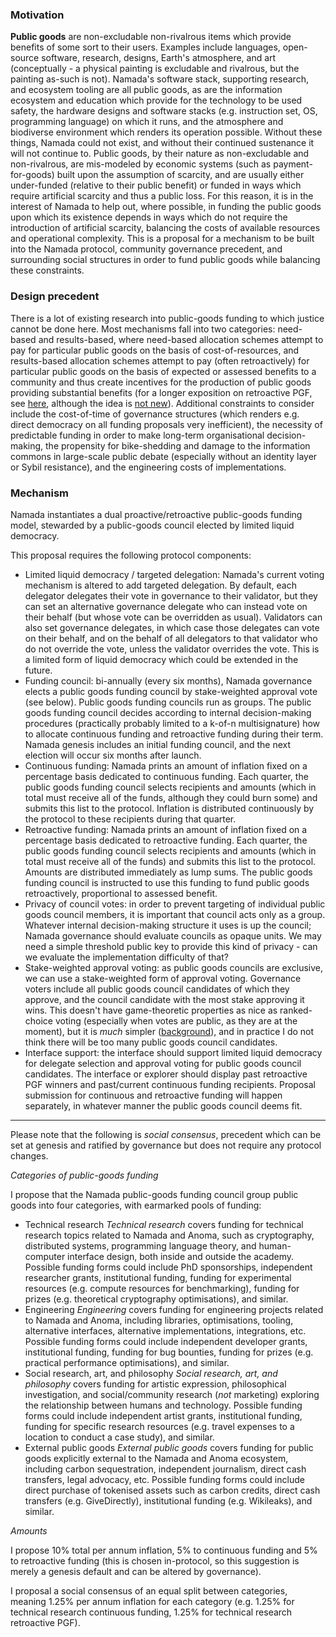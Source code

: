 ### Motivation

**Public goods** are non-excludable non-rivalrous items which provide benefits of some sort to their users. Examples include languages, open-source software, research, designs, Earth's atmosphere, and art (conceptually - a physical painting is excludable and rivalrous, but the painting as-such is not). Namada's software stack, supporting research, and ecosystem tooling are all public goods, as are the information ecosystem and education which provide for the technology to be used safety, the hardware designs and software stacks (e.g. instruction set, OS, programming language) on which it runs, and the atmosphere and biodiverse environment which renders its operation possible. Without these things, Namada could not exist, and without their continued sustenance it will not continue to. Public goods, by their nature as non-excludable and non-rivalrous, are mis-modeled by economic systems (such as payment-for-goods) built upon the assumption of scarcity, and are usually either under-funded (relative to their public benefit) or funded in ways which require artificial scarcity and thus a public loss. For this reason, it is in the interest of Namada to help out, where possible, in funding the public goods upon which its existence depends in ways which do not require the introduction of artificial scarcity, balancing the costs of available resources and operational complexity. This is a proposal for a mechanism to be built into the Namada protocol, community governance precedent, and surrounding social structures in order to fund public goods while balancing these constraints.

### Design precedent

There is a lot of existing research into public-goods funding to which justice cannot be done here. Most mechanisms fall into two categories: need-based and results-based, where need-based allocation schemes attempt to pay for particular public goods on the basis of cost-of-resources, and results-based allocation schemes attempt to pay (often retroactively) for particular public goods on the basis of expected or assessed benefits to a community and thus create incentives for the production of public goods providing substantial benefits (for a longer exposition on retroactive PGF, see [here](https://medium.com/ethereum-optimism/retroactive-public-goods-funding-33c9b7d00f0c), although the idea is [not new](https://astralcodexten.substack.com/p/lewis-carroll-invented-retroactive)). Additional constraints to consider include the cost-of-time of governance structures (which renders e.g. direct democracy on all funding proposals very inefficient), the necessity of predictable funding in order to make long-term organisational decision-making, the propensity for bike-shedding and damage to the information commons in large-scale public debate (especially without an identity layer or Sybil resistance), and the engineering costs of implementations.

### Mechanism

Namada instantiates a dual proactive/retroactive public-goods funding model, stewarded by a public-goods council elected by limited liquid democracy.

This proposal requires the following protocol components:
- Limited liquid democracy / targeted delegation: Namada's current voting mechanism is altered to add targeted delegation. By default, each delegator delegates their vote in governance to their validator, but they can set an alternative governance delegate who can instead vote on their behalf (but whose vote can be overridden as usual). Validators can also set governance delegates, in which case those delegates can vote on their behalf, and on the behalf of all delegators to that validator who do not override the vote, unless the validator overrides the vote. This is a limited form of liquid democracy which could be extended in the future. 
- Funding council: bi-annually (every six months), Namada governance elects a public goods funding council by stake-weighted approval vote (see below). Public goods funding councils run as groups. The public goods funding council decides according to internal decision-making procedures (practically probably limited to a k-of-n multisignature) how to allocate continuous funding and retroactive funding during their term. Namada genesis includes an initial funding council, and the next election will occur six months after launch.
- Continuous funding: Namada prints an amount of inflation fixed on a percentage basis dedicated to continuous funding. Each quarter, the public goods funding council selects recipients and amounts (which in total must receive all of the funds, although they could burn some) and submits this list to the protocol. Inflation is distributed continuously by the protocol to these recipients during that quarter.
- Retroactive funding: Namada prints an amount of inflation fixed on a percentage basis dedicated to retroactive funding. Each quarter, the public goods funding council selects recipients and amounts (which in total must receive all of the funds) and submits this list to the protocol. Amounts are distributed immediately as lump sums. The public goods funding council is instructed to use this funding to fund public goods retroactively, proportional to assessed benefit.
- Privacy of council votes: in order to prevent targeting of individual public goods council members, it is important that council acts only as a group. Whatever internal decision-making structure it uses is up the council; Namada governance should evaluate councils as opaque units. We may need a simple threshold public key to provide this kind of privacy - can we evaluate the implementation difficulty of that?
- Stake-weighted approval voting: as public goods councils are exclusive, we can use a stake-weighted form of approval voting. Governance voters include all public goods council candidates of which they approve, and the council candidate with the most stake approving it wins. This doesn't have game-theoretic properties as nice as ranked-choice voting (especially when votes are public, as they are at the moment), but it is _much_ simpler ([background](https://en.wikipedia.org/wiki/Condorcet_method)), and in practice I do not think there will be too many public goods council candidates.
- Interface support: the interface should support limited liquid democracy for delegate selection and approval voting for public goods council candidates. The interface or explorer should display past retroactive PGF winners and past/current continuous funding recipients. Proposal submission for continuous and retroactive funding will happen separately, in whatever manner the public goods council deems fit.

---

Please note that the following is _social consensus_, precedent which can be set at genesis and ratified by governance but does not require any protocol changes.

_Categories of public-goods funding_

I propose that the Namada public-goods funding council group public goods into four categories, with earmarked pools of funding:

- Technical research
  _Technical research_ covers funding for technical research topics related to Namada and Anoma, such as cryptography, distributed systems, programming language theory, and human-computer interface design, both inside and outside the academy. Possible funding forms could include PhD sponsorships, independent researcher grants, institutional funding, funding for experimental resources (e.g. compute resources for benchmarking), funding for prizes (e.g. theoretical cryptography optimisations), and similar.
- Engineering
  _Engineering_ covers funding for engineering projects related to Namada and Anoma, including libraries, optimisations, tooling, alternative interfaces, alternative implementations, integrations, etc. Possible funding forms could include independent developer grants, institutional funding, funding for bug bounties, funding for prizes (e.g. practical performance optimisations), and similar.
- Social research, art, and philosophy
  _Social research, art, and philosophy_ covers funding for artistic expression, philosophical investigation, and social/community research (_not_ marketing) exploring the relationship between humans and technology. Possible funding forms could include independent artist grants, institutional funding, funding for specific research resources (e.g. travel expenses to a location to conduct a case study), and similar.
- External public goods
  _External public goods_ covers funding for public goods explicitly external to the Namada and Anoma ecosystem, including carbon sequestration, independent journalism, direct cash transfers, legal advocacy, etc. Possible funding forms could include direct purchase of tokenised assets such as carbon credits, direct cash transfers (e.g. GiveDirectly), institutional funding (e.g. Wikileaks), and similar.

_Amounts_

I propose 10% total per annum inflation, 5% to continuous funding and 5% to retroactive funding (this is chosen in-protocol, so this suggestion is merely a genesis default and can be altered by governance).

I proposal a social consensus of an equal split between categories, meaning 1.25% per annum inflation for each category (e.g. 1.25% for technical research continuous funding, 1.25% for technical research retroactive PGF).